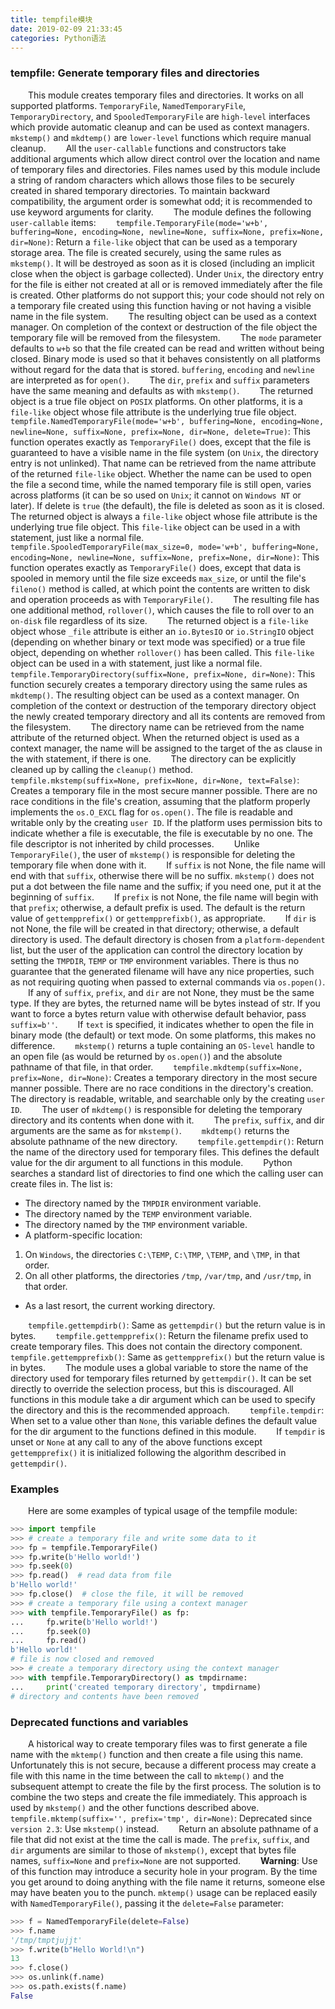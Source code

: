 ```yaml
---
title: tempfile模块
date: 2019-02-09 21:33:45
categories: Python语法
---
```

### tempfile: Generate temporary files and directories

&emsp;&emsp;This module creates temporary files and directories. It works on all supported platforms. `TemporaryFile`, `NamedTemporaryFile`, `TemporaryDirectory`, and `SpooledTemporaryFile` are `high-level` interfaces which provide automatic cleanup and can be used as context managers. `mkstemp()` and `mkdtemp()` are `lower-level` functions which require manual cleanup.
&emsp;&emsp;All the `user-callable` functions and constructors take additional arguments which allow direct control over the location and name of temporary files and directories. Files names used by this module include a string of random characters which allows those files to be securely created in shared temporary directories. To maintain backward compatibility, the argument order is somewhat odd; it is recommended to use keyword arguments for clarity.
&emsp;&emsp;The module defines the following `user-callable` items:
&emsp;&emsp;`tempfile.TemporaryFile(mode='w+b', buffering=None, encoding=None, newline=None, suffix=None, prefix=None, dir=None)`: Return a `file-like` object that can be used as a temporary storage area. The file is created securely, using the same rules as `mkstemp()`. It will be destroyed as soon as it is closed (including an implicit close when the object is garbage collected). Under `Unix`, the directory entry for the file is either not created at all or is removed immediately after the file is created. Other platforms do not support this; your code should not rely on a temporary file created using this function having or not having a visible name in the file system.
&emsp;&emsp;The resulting object can be used as a context manager. On completion of the context or destruction of the file object the temporary file will be removed from the filesystem.
&emsp;&emsp;The `mode` parameter defaults to `w+b` so that the file created can be read and written without being closed. Binary mode is used so that it behaves consistently on all platforms without regard for the data that is stored. `buffering`, `encoding` and `newline` are interpreted as for `open()`.
&emsp;&emsp;The `dir`, `prefix` and `suffix` parameters have the same meaning and defaults as with `mkstemp()`.
&emsp;&emsp;The returned object is a true file object on `POSIX` platforms. On other platforms, it is a `file-like` object whose file attribute is the underlying true file object.
&emsp;&emsp;`tempfile.NamedTemporaryFile(mode='w+b', buffering=None, encoding=None, newline=None, suffix=None, prefix=None, dir=None, delete=True)`: This function operates exactly as `TemporaryFile()` does, except that the file is guaranteed to have a visible name in the file system (on `Unix`, the directory entry is not unlinked). That name can be retrieved from the name attribute of the returned `file-like` object. Whether the name can be used to open the file a second time, while the named temporary file is still open, varies across platforms (it can be so used on `Unix`; it cannot on `Windows NT` or later). If delete is `true` (the default), the file is deleted as soon as it is closed. The returned object is always a `file-like` object whose file attribute is the underlying true file object. This `file-like` object can be used in a with statement, just like a normal file.
&emsp;&emsp;`tempfile.SpooledTemporaryFile(max_size=0, mode='w+b', buffering=None, encoding=None, newline=None, suffix=None, prefix=None, dir=None)`: This function operates exactly as `TemporaryFile()` does, except that data is spooled in memory until the file size exceeds `max_size`, or until the file's `fileno()` method is called, at which point the contents are written to disk and operation proceeds as with `TemporaryFile()`.
&emsp;&emsp;The resulting file has one additional method, `rollover()`, which causes the file to roll over to an `on-disk` file regardless of its size.
&emsp;&emsp;The returned object is a `file-like` object whose `_file` attribute is either an `io.BytesIO` or `io.StringIO` object (depending on whether binary or text mode was specified) or a true file object, depending on whether `rollover()` has been called. This `file-like` object can be used in a with statement, just like a normal file.
&emsp;&emsp;`tempfile.TemporaryDirectory(suffix=None, prefix=None, dir=None)`: This function securely creates a temporary directory using the same rules as `mkdtemp()`. The resulting object can be used as a context manager. On completion of the context or destruction of the temporary directory object the newly created temporary directory and all its contents are removed from the filesystem.
&emsp;&emsp;The directory name can be retrieved from the name attribute of the returned object. When the returned object is used as a context manager, the name will be assigned to the target of the as clause in the with statement, if there is one.
&emsp;&emsp;The directory can be explicitly cleaned up by calling the `cleanup()` method.
&emsp;&emsp;`tempfile.mkstemp(suffix=None, prefix=None, dir=None, text=False)`: Creates a temporary file in the most secure manner possible. There are no race conditions in the file's creation, assuming that the platform properly implements the `os.O_EXCL` flag for `os.open()`. The file is readable and writable only by the creating `user ID`. If the platform uses permission bits to indicate whether a file is executable, the file is executable by no one. The file descriptor is not inherited by child processes.
&emsp;&emsp;Unlike `TemporaryFile()`, the user of `mkstemp()` is responsible for deleting the temporary file when done with it.
&emsp;&emsp;If `suffix` is not None, the file name will end with that `suffix`, otherwise there will be no suffix. `mkstemp()` does not put a dot between the file name and the suffix; if you need one, put it at the beginning of `suffix`.
&emsp;&emsp;If `prefix` is not None, the file name will begin with that `prefix`; otherwise, a default prefix is used. The default is the return value of `gettempprefix()` or `gettempprefixb()`, as appropriate.
&emsp;&emsp;If `dir` is not None, the file will be created in that directory; otherwise, a default directory is used. The default directory is chosen from a `platform-dependent` list, but the user of the application can control the directory location by setting the `TMPDIR`, `TEMP` or `TMP` environment variables. There is thus no guarantee that the generated filename will have any nice properties, such as not requiring quoting when passed to external commands via `os.popen()`.
&emsp;&emsp;If any of `suffix`, `prefix`, and `dir` are not None, they must be the same type. If they are bytes, the returned name will be bytes instead of str. If you want to force a bytes return value with otherwise default behavior, pass `suffix=b''`.
&emsp;&emsp;If `text` is specified, it indicates whether to open the file in binary mode (the default) or text mode. On some platforms, this makes no difference.
&emsp;&emsp;`mkstemp()` returns a tuple containing an `OS-level` handle to an open file (as would be returned by `os.open()`) and the absolute pathname of that file, in that order.
&emsp;&emsp;`tempfile.mkdtemp(suffix=None, prefix=None, dir=None)`: Creates a temporary directory in the most secure manner possible. There are no race conditions in the directory's creation. The directory is readable, writable, and searchable only by the creating `user ID`.
&emsp;&emsp;The user of `mkdtemp()` is responsible for deleting the temporary directory and its contents when done with it.
&emsp;&emsp;The `prefix`, `suffix`, and dir arguments are the same as for `mkstemp()`.
&emsp;&emsp;`mkdtemp()` returns the absolute pathname of the new directory.
&emsp;&emsp;`tempfile.gettempdir()`: Return the name of the directory used for temporary files. This defines the default value for the dir argument to all functions in this module.
&emsp;&emsp;Python searches a standard list of directories to find one which the calling user can create files in. The list is:

- The directory named by the `TMPDIR` environment variable.
- The directory named by the `TEMP` environment variable.
- The directory named by the `TMP` environment variable.
- A platform-specific location:

1. On `Windows`, the directories `C:\TEMP`, `C:\TMP`, `\TEMP`, and `\TMP`, in that order.
2. On all other platforms, the directories `/tmp`, `/var/tmp`, and `/usr/tmp`, in that order.

- As a last resort, the current working directory.

&emsp;&emsp;`tempfile.gettempdirb()`: Same as `gettempdir()` but the return value is in bytes.
&emsp;&emsp;`tempfile.gettempprefix()`: Return the filename prefix used to create temporary files. This does not contain the directory component.
&emsp;&emsp;`tempfile.gettempprefixb()`: Same as `gettempprefix()` but the return value is in bytes.
&emsp;&emsp;The module uses a global variable to store the name of the directory used for temporary files returned by `gettempdir()`. It can be set directly to override the selection process, but this is discouraged. All functions in this module take a dir argument which can be used to specify the directory and this is the recommended approach.
&emsp;&emsp;`tempfile.tempdir`: When set to a value other than `None`, this variable defines the default value for the dir argument to the functions defined in this module.
&emsp;&emsp;If `tempdir` is unset or `None` at any call to any of the above functions except `gettempprefix()` it is initialized following the algorithm described in `gettempdir()`.

### Examples

&emsp;&emsp;Here are some examples of typical usage of the tempfile module:

``` python
>>> import tempfile
>>> # create a temporary file and write some data to it
>>> fp = tempfile.TemporaryFile()
>>> fp.write(b'Hello world!')
>>> fp.seek(0)
>>> fp.read()  # read data from file
b'Hello world!'
>>> fp.close()  # close the file, it will be removed
>>> # create a temporary file using a context manager
>>> with tempfile.TemporaryFile() as fp:
...     fp.write(b'Hello world!')
...     fp.seek(0)
...     fp.read()
b'Hello world!'
# file is now closed and removed
>>> # create a temporary directory using the context manager
>>> with tempfile.TemporaryDirectory() as tmpdirname:
...     print('created temporary directory', tmpdirname)
# directory and contents have been removed
```

### Deprecated functions and variables

&emsp;&emsp;A historical way to create temporary files was to first generate a file name with the `mktemp()` function and then create a file using this name. Unfortunately this is not secure, because a different process may create a file with this name in the time between the call to `mktemp()` and the subsequent attempt to create the file by the first process. The solution is to combine the two steps and create the file immediately. This approach is used by `mkstemp()` and the other functions described above.
&emsp;&emsp;`tempfile.mktemp(suffix='', prefix='tmp', dir=None)`: Deprecated since `version 2.3`: Use `mkstemp()` instead.
&emsp;&emsp;Return an absolute pathname of a file that did not exist at the time the call is made. The `prefix`, `suffix`, and `dir` arguments are similar to those of `mkstemp()`, except that bytes file names, `suffix=None` and `prefix=None` are not supported.
&emsp;&emsp;**Warning**: Use of this function may introduce a security hole in your program. By the time you get around to doing anything with the file name it returns, someone else may have beaten you to the punch. `mktemp()` usage can be replaced easily with `NamedTemporaryFile()`, passing it the `delete=False` parameter:

``` python
>>> f = NamedTemporaryFile(delete=False)
>>> f.name
'/tmp/tmptjujjt'
>>> f.write(b"Hello World!\n")
13
>>> f.close()
>>> os.unlink(f.name)
>>> os.path.exists(f.name)
False
```